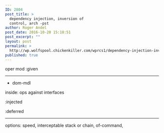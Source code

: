```yaml
---
ID: 2804
post_title: >
  dependency injection, inversion of
  control, arch -pst
author: Roger Andel
post_date: 2016-10-20 15:18:51
post_excerpt: ""
layout: post
permalink: >
  http://wp.wolfspool.chickenkiller.com/wprcs1/dependency-injection-inversion-of-control-arch-pst/
published: true
---
```

oper mod :given

<hr />

- dom-mdl

inside: ops against interfaces

:injected

:deferred

<hr />

options: speed, interceptable stack or chain, of-command,
